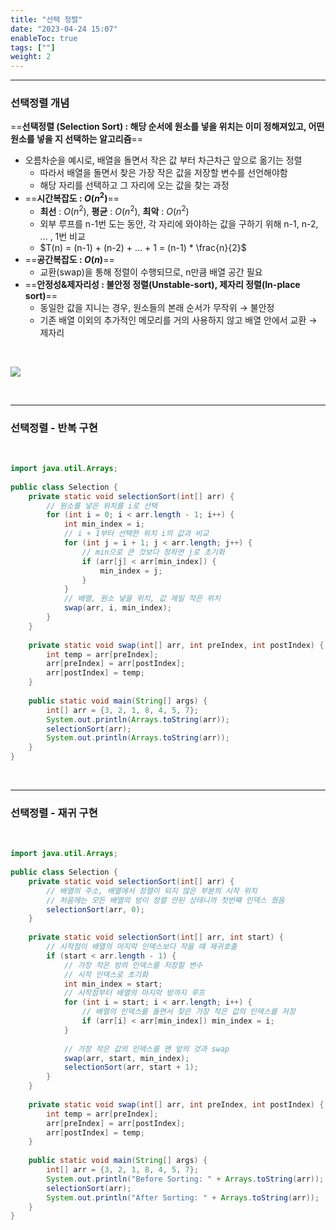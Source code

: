 ```yaml
---
title: "선택 정렬"
date: "2023-04-24 15:07"
enableToc: true
tags: [""]
weight: 2
---
```


<hr>

### 선택정렬 개념

==**선택정렬 (Selection Sort) : 해당 순서에 원소를 넣을 위치는 이미 정해져있고, 어떤 원소를 넣을 지 선택하는 알고리즘**==
- 오름차순을 예시로, 배열을 돌면서 작은 값 부터 차근차근 앞으로 옮기는 정렬
	- 따라서 배열을 돌면서 찾은 가장 작은 값을 저장할 변수를 선언해야함
	- 해당 자리를 선택하고 그 자리에 오는 값을 찾는 과정
- ==**시간복잡도 : $O(n^2)$**==
	- **최선** : $O(n^2)$, **평균** : $O(n^2)$, **최악** :  $O(n^2)$
	- 외부 루프를 n-1번 도는 동안, 각 자리에 와야하는 값을 구하기 위해 n-1, n-2, ... , 1번 비교
	- $T(n) = (n-1) + (n-2) + ... + 1 = (n-1) * \frac{n}{2}$
- ==**공간복잡도 : $O(n)$**==
	- 교환(swap)을 통해 정렬이 수행되므로, n만큼 배열 공간 필요
- ==**안정성&제자리성 : 불안정 정렬(Unstable-sort), 제자리 정렬(In-place sort)**==
	- 동일한 값을 지니는 경우, 원소들의 본래 순서가 무작위 → 불안정
	- 기존 배열 이외의 추가적인 메모리를 거의 사용하지 않고 배열 안에서 교환 → 제자리

<br>

![](https://raw.githubusercontent.com/GimunLee/tech-refrigerator/master/Algorithm/resources/selection-sort-001.gif)

<br><hr>

### 선택정렬 - 반복 구현

<br>

```java {title="Selection.java"}
import java.util.Arrays;  
  
public class Selection {  
    private static void selectionSort(int[] arr) {
	    // 원소를 넣은 위치를 i로 선택  
        for (int i = 0; i < arr.length - 1; i++) {  
            int min_index = i;  
            // i + 1부터 선택한 위치 i의 값과 비교
            for (int j = i + 1; j < arr.length; j++) {
	            // min으로 큰 것보다 정하면 j로 초기화  
                if (arr[j] < arr[min_index]) {  
                    min_index = j;  
                }  
            }  
            // 배열, 원소 넣을 위치, 값 제일 작은 위치
            swap(arr, i, min_index);  
        }  
    }  
  
    private static void swap(int[] arr, int preIndex, int postIndex) {  
        int temp = arr[preIndex];  
        arr[preIndex] = arr[postIndex];  
        arr[postIndex] = temp;  
    }  
  
    public static void main(String[] args) {  
        int[] arr = {3, 2, 1, 8, 4, 5, 7};  
        System.out.println(Arrays.toString(arr));  
        selectionSort(arr);  
        System.out.println(Arrays.toString(arr));  
    }  
}
```

<br><hr>

### 선택정렬 - 재귀 구현

<br>

```java {title="Selection.java"}
import java.util.Arrays;  
  
public class Selection {  
    private static void selectionSort(int[] arr) {  
        // 배열의 주소, 배열에서 정렬이 되지 않은 부분의 시작 위치  
        // 처음에는 모든 배열의 방이 정렬 안된 상태니까 첫번째 인덱스 줬음  
        selectionSort(arr, 0);  
    }  
  
    private static void selectionSort(int[] arr, int start) {  
        // 시작점이 배열의 마지막 인덱스보다 작을 때 재귀호출  
        if (start < arr.length - 1) {  
            // 가장 작은 방의 인덱스를 저장할 변수  
            // 시작 인덱스로 초기화  
            int min_index = start;  
            // 시작점부터 배열의 마지막 방까지 루프  
            for (int i = start; i < arr.length; i++) {  
                // 배열의 인덱스를 돌면서 찾은 가장 작은 값의 인덱스를 저장  
                if (arr[i] < arr[min_index]) min_index = i;  
            }  
  
            // 가장 작은 값의 인덱스를 맨 앞의 것과 swap            
            swap(arr, start, min_index);  
            selectionSort(arr, start + 1);  
        }  
    }  
  
    private static void swap(int[] arr, int preIndex, int postIndex) {  
        int temp = arr[preIndex];  
        arr[preIndex] = arr[postIndex];  
        arr[postIndex] = temp;  
    }  
  
    public static void main(String[] args) {  
        int[] arr = {3, 2, 1, 8, 4, 5, 7};  
        System.out.println("Before Sorting: " + Arrays.toString(arr));  
        selectionSort(arr);  
        System.out.println("After Sorting: " + Arrays.toString(arr));  
    }  
}
```
